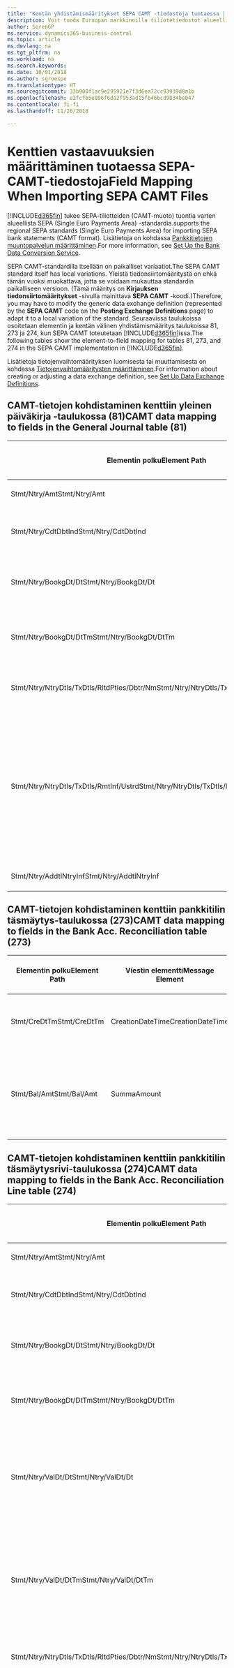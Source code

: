 ```yaml
---
title: "Kentän yhdistämismääritykset SEPA CAMT -tiedostoja tuotaessa | Microsoft Docs"
description: Voit tuoda Euroopan markkinoilla tiliotetiedostot alueellisen SEPA (Single Euro Payments Area) -standardin mukaisessa muodossa.
author: SorenGP
ms.service: dynamics365-business-central
ms.topic: article
ms.devlang: na
ms.tgt_pltfrm: na
ms.workload: na
ms.search.keywords: 
ms.date: 10/01/2018
ms.author: sgroespe
ms.translationtype: HT
ms.sourcegitcommit: 33b900f1ac9e295921e7f3d6ea72cc93939d8a1b
ms.openlocfilehash: e2fcfb5e896f6da2f953ad15fb46bcd9b34be047
ms.contentlocale: fi-fi
ms.lasthandoff: 11/26/2018

---
```

# <a name="field-mapping-when-importing-sepa-camt-files"></a><span data-ttu-id="8ece9-103">Kenttien vastaavuuksien määrittäminen tuotaessa SEPA-CAMT-tiedostoja</span><span class="sxs-lookup"><span data-stu-id="8ece9-103">Field Mapping When Importing SEPA CAMT Files</span></span>
[!INCLUDE[d365fin](includes/d365fin_md.md)] <span data-ttu-id="8ece9-104">tukee SEPA-tiliotteiden (CAMT-muoto) tuontia varten alueellista SEPA (Single Euro Payments Area) -standardia.</span><span class="sxs-lookup"><span data-stu-id="8ece9-104">supports the regional SEPA standards (Single Euro Payments Area) for importing SEPA bank statements (CAMT format).</span></span> <span data-ttu-id="8ece9-105">Lisätietoja on kohdassa [Pankkitietojen muuntopalvelun määrittäminen](bank-how-setup-bank-data-conversion-service.md).</span><span class="sxs-lookup"><span data-stu-id="8ece9-105">For more information, see [Set Up the Bank Data Conversion Service](bank-how-setup-bank-data-conversion-service.md).</span></span>  

 <span data-ttu-id="8ece9-106">SEPA CAMT-standardilla itsellään on paikalliset variaatiot.</span><span class="sxs-lookup"><span data-stu-id="8ece9-106">The SEPA CAMT standard itself has local variations.</span></span> <span data-ttu-id="8ece9-107">Yleistä tiedonsiirtomääritystä on ehkä tämän vuoksi muokattava, jotta se voidaan mukauttaa standardin paikalliseen versioon. (Tämä määritys on **Kirjauksen tiedonsiirtomääritykset** -sivulla mainittava **SEPA CAMT** -koodi.)</span><span class="sxs-lookup"><span data-stu-id="8ece9-107">Therefore, you may have to modify the generic data exchange definition (represented by the **SEPA CAMT** code on the **Posting Exchange Definitions** page) to adapt it to a local variation of the standard.</span></span> <span data-ttu-id="8ece9-108">Seuraavissa taulukoissa osoitetaan elementin ja kentän välinen yhdistämismääritys taulukoissa 81, 273 ja 274, kun SEPA CAMT toteutetaan [!INCLUDE[d365fin](includes/d365fin_md.md)]issa.</span><span class="sxs-lookup"><span data-stu-id="8ece9-108">The following tables show the element-to-field mapping for tables 81, 273, and 274 in the SEPA CAMT implementation in [!INCLUDE[d365fin](includes/d365fin_md.md)].</span></span>  

 <span data-ttu-id="8ece9-109">Lisätietoja tietojenvaihtomäärityksen luomisesta tai muuttamisesta on kohdassa [Tietojenvaihtomääritysten määrittäminen](across-how-to-set-up-data-exchange-definitions.md).</span><span class="sxs-lookup"><span data-stu-id="8ece9-109">For information about creating or adjusting a data exchange definition, see [Set Up Data Exchange Definitions](across-how-to-set-up-data-exchange-definitions.md).</span></span>  

## <a name="camt-data-mapping-to-fields-in-the-general-journal-table-81"></a><span data-ttu-id="8ece9-110">CAMT-tietojen kohdistaminen kenttiin yleinen päiväkirja -taulukossa (81)</span><span class="sxs-lookup"><span data-stu-id="8ece9-110">CAMT data mapping to fields in the General Journal table (81)</span></span>  

|<span data-ttu-id="8ece9-111">Elementin polku</span><span class="sxs-lookup"><span data-stu-id="8ece9-111">Element Path</span></span>|<span data-ttu-id="8ece9-112">Viestin elementti</span><span class="sxs-lookup"><span data-stu-id="8ece9-112">Message Element</span></span>|<span data-ttu-id="8ece9-113">Tietotyyppi</span><span class="sxs-lookup"><span data-stu-id="8ece9-113">Data Type</span></span>|<span data-ttu-id="8ece9-114">Kuvaus</span><span class="sxs-lookup"><span data-stu-id="8ece9-114">Description</span></span>|<span data-ttu-id="8ece9-115">Negatiivisen etumerkin tunniste</span><span class="sxs-lookup"><span data-stu-id="8ece9-115">Negative-Sign Identifier</span></span>|<span data-ttu-id="8ece9-116">Kentän nro</span><span class="sxs-lookup"><span data-stu-id="8ece9-116">Field No.</span></span>|<span data-ttu-id="8ece9-117">Kentän nimi</span><span class="sxs-lookup"><span data-stu-id="8ece9-117">Field Name</span></span>|  
|------------------|---------------------|---------------|-----------------|-------------------------------|---------------|----------------|  
|<span data-ttu-id="8ece9-118">Stmt/Ntry/Amt</span><span class="sxs-lookup"><span data-stu-id="8ece9-118">Stmt/Ntry/Amt</span></span>|<span data-ttu-id="8ece9-119">Summa</span><span class="sxs-lookup"><span data-stu-id="8ece9-119">Amount</span></span>|<span data-ttu-id="8ece9-120">Desimaali</span><span class="sxs-lookup"><span data-stu-id="8ece9-120">Decimal</span></span>|<span data-ttu-id="8ece9-121">Rahamäärä käteiskirjauksessa</span><span class="sxs-lookup"><span data-stu-id="8ece9-121">The amount of money in the cash entry</span></span>||<span data-ttu-id="8ece9-122">13</span><span class="sxs-lookup"><span data-stu-id="8ece9-122">13</span></span>|<span data-ttu-id="8ece9-123">Summa</span><span class="sxs-lookup"><span data-stu-id="8ece9-123">Amount</span></span>|  
|<span data-ttu-id="8ece9-124">Stmt/Ntry/CdtDbtInd</span><span class="sxs-lookup"><span data-stu-id="8ece9-124">Stmt/Ntry/CdtDbtInd</span></span>|<span data-ttu-id="8ece9-125">CreditDebitIndicator</span><span class="sxs-lookup"><span data-stu-id="8ece9-125">CreditDebitIndicator</span></span>|<span data-ttu-id="8ece9-126">Teksti</span><span class="sxs-lookup"><span data-stu-id="8ece9-126">Text</span></span>|<span data-ttu-id="8ece9-127">Ilmaisee, onko tapahtuma kredit- vai debet-tapahtuma</span><span class="sxs-lookup"><span data-stu-id="8ece9-127">Indicates whether the entry is a credit or a debit entry</span></span>|<span data-ttu-id="8ece9-128">DBIT</span><span class="sxs-lookup"><span data-stu-id="8ece9-128">DBIT</span></span>|<span data-ttu-id="8ece9-129">13</span><span class="sxs-lookup"><span data-stu-id="8ece9-129">13</span></span>|<span data-ttu-id="8ece9-130">Summa</span><span class="sxs-lookup"><span data-stu-id="8ece9-130">Amount</span></span>|  
|<span data-ttu-id="8ece9-131">Stmt/Ntry/BookgDt/Dt</span><span class="sxs-lookup"><span data-stu-id="8ece9-131">Stmt/Ntry/BookgDt/Dt</span></span>|<span data-ttu-id="8ece9-132">Pvm</span><span class="sxs-lookup"><span data-stu-id="8ece9-132">Date</span></span>|<span data-ttu-id="8ece9-133">Pvm</span><span class="sxs-lookup"><span data-stu-id="8ece9-133">Date</span></span>|<span data-ttu-id="8ece9-134">Päivämäärä, jolloin kirjaus on tiliöity tilille tilinhallinnoijan kirjoissa</span><span class="sxs-lookup"><span data-stu-id="8ece9-134">The date when an entry is posted to an account on the account servicer's books</span></span>||<span data-ttu-id="8ece9-135">5</span><span class="sxs-lookup"><span data-stu-id="8ece9-135">5</span></span>|<span data-ttu-id="8ece9-136">Kirjauspvm</span><span class="sxs-lookup"><span data-stu-id="8ece9-136">Posting Date</span></span>|  
|<span data-ttu-id="8ece9-137">Stmt/Ntry/BookgDt/DtTm</span><span class="sxs-lookup"><span data-stu-id="8ece9-137">Stmt/Ntry/BookgDt/DtTm</span></span>|<span data-ttu-id="8ece9-138">DateTime</span><span class="sxs-lookup"><span data-stu-id="8ece9-138">DateTime</span></span>|<span data-ttu-id="8ece9-139">DateTime</span><span class="sxs-lookup"><span data-stu-id="8ece9-139">DateTime</span></span>|<span data-ttu-id="8ece9-140">Päivämäärä ja aika, jolloin kirjaus on tiliöity tilille tilinhallinnoijan kirjoissa</span><span class="sxs-lookup"><span data-stu-id="8ece9-140">The date and time when an entry is posted to an account on the account servicer's books</span></span>||<span data-ttu-id="8ece9-141">5</span><span class="sxs-lookup"><span data-stu-id="8ece9-141">5</span></span>|<span data-ttu-id="8ece9-142">Kirjauspvm</span><span class="sxs-lookup"><span data-stu-id="8ece9-142">Posting Date</span></span>|  
|<span data-ttu-id="8ece9-143">Stmt/Ntry/NtryDtls/TxDtls/RltdPties/Dbtr/Nm</span><span class="sxs-lookup"><span data-stu-id="8ece9-143">Stmt/Ntry/NtryDtls/TxDtls/RltdPties/Dbtr/Nm</span></span>|<span data-ttu-id="8ece9-144">Nimi</span><span class="sxs-lookup"><span data-stu-id="8ece9-144">Name</span></span>|<span data-ttu-id="8ece9-145">Teksti</span><span class="sxs-lookup"><span data-stu-id="8ece9-145">Text</span></span>|<span data-ttu-id="8ece9-146">Osallisen nimi, joka on velkaa rahasumman (viimeiselle) perijälle</span><span class="sxs-lookup"><span data-stu-id="8ece9-146">The name of the party that owes an amount of money to the (ultimate) creditor</span></span>||<span data-ttu-id="8ece9-147">1221</span><span class="sxs-lookup"><span data-stu-id="8ece9-147">1221</span></span>|<span data-ttu-id="8ece9-148">Maksajan tiedot</span><span class="sxs-lookup"><span data-stu-id="8ece9-148">Payer Information</span></span>|  
|<span data-ttu-id="8ece9-149">Stmt/Ntry/NtryDtls/TxDtls/RmtInf/Ustrd</span><span class="sxs-lookup"><span data-stu-id="8ece9-149">Stmt/Ntry/NtryDtls/TxDtls/RmtInf/Ustrd</span></span>|<span data-ttu-id="8ece9-150">Rakenteeton</span><span class="sxs-lookup"><span data-stu-id="8ece9-150">Unstructured</span></span>|<span data-ttu-id="8ece9-151">Teksti</span><span class="sxs-lookup"><span data-stu-id="8ece9-151">Text</span></span>|<span data-ttu-id="8ece9-152">Rakenteettomassa muodossa olevat tiedot, jotka on toimitettu sen tapahtuman kohdistamiseen/täsmäytykseen nimikkeillä, jotka maksun tulisi selvittää, esimerkiksi myyntireskontrajärjestelmän kaupallisten laskujen.</span><span class="sxs-lookup"><span data-stu-id="8ece9-152">Information supplied to enable the matching/reconciliation of an entry with the items that the payment is intended to settle, such as commercial invoices in an accounts-receivable system, in an unstructured form</span></span>||<span data-ttu-id="8ece9-153">8</span><span class="sxs-lookup"><span data-stu-id="8ece9-153">8</span></span>|<span data-ttu-id="8ece9-154">Kuvaus</span><span class="sxs-lookup"><span data-stu-id="8ece9-154">Description</span></span>|  
|<span data-ttu-id="8ece9-155">Stmt/Ntry/AddtlNtryInf</span><span class="sxs-lookup"><span data-stu-id="8ece9-155">Stmt/Ntry/AddtlNtryInf</span></span>|<span data-ttu-id="8ece9-156">LisätiedotMerkinnästä</span><span class="sxs-lookup"><span data-stu-id="8ece9-156">AdditionalEntryInformation</span></span>|<span data-ttu-id="8ece9-157">Teksti</span><span class="sxs-lookup"><span data-stu-id="8ece9-157">Text</span></span>|<span data-ttu-id="8ece9-158">Lisätietoja merkinnästä</span><span class="sxs-lookup"><span data-stu-id="8ece9-158">Additional information about the entry</span></span>||<span data-ttu-id="8ece9-159">1222</span><span class="sxs-lookup"><span data-stu-id="8ece9-159">1222</span></span>|<span data-ttu-id="8ece9-160">Tapahtuman tiedot</span><span class="sxs-lookup"><span data-stu-id="8ece9-160">Transaction Information</span></span>|  

## <a name="camt-data-mapping-to-fields-in-the-bank-acc-reconciliation-table-273"></a><span data-ttu-id="8ece9-161">CAMT-tietojen kohdistaminen kenttiin pankkitilin täsmäytys-taulukossa (273)</span><span class="sxs-lookup"><span data-stu-id="8ece9-161">CAMT data mapping to fields in the Bank Acc. Reconciliation table (273)</span></span>  

|<span data-ttu-id="8ece9-162">Elementin polku</span><span class="sxs-lookup"><span data-stu-id="8ece9-162">Element Path</span></span>|<span data-ttu-id="8ece9-163">Viestin elementti</span><span class="sxs-lookup"><span data-stu-id="8ece9-163">Message Element</span></span>|<span data-ttu-id="8ece9-164">Tietotyyppi</span><span class="sxs-lookup"><span data-stu-id="8ece9-164">Data Type</span></span>|<span data-ttu-id="8ece9-165">Kuvaus</span><span class="sxs-lookup"><span data-stu-id="8ece9-165">Description</span></span>|<span data-ttu-id="8ece9-166">Negatiivisen etumerkin tunniste</span><span class="sxs-lookup"><span data-stu-id="8ece9-166">Negative-Sign Identifier</span></span>|<span data-ttu-id="8ece9-167">Kentän nro</span><span class="sxs-lookup"><span data-stu-id="8ece9-167">Field No.</span></span>|<span data-ttu-id="8ece9-168">Kentän nimi</span><span class="sxs-lookup"><span data-stu-id="8ece9-168">Field Name</span></span>|  
|------------------|---------------------|---------------|-----------------|-------------------------------|---------------|----------------|  
|<span data-ttu-id="8ece9-169">Stmt/CreDtTm</span><span class="sxs-lookup"><span data-stu-id="8ece9-169">Stmt/CreDtTm</span></span>|<span data-ttu-id="8ece9-170">CreationDateTime</span><span class="sxs-lookup"><span data-stu-id="8ece9-170">CreationDateTime</span></span>|<span data-ttu-id="8ece9-171">Pvm</span><span class="sxs-lookup"><span data-stu-id="8ece9-171">Date</span></span>|<span data-ttu-id="8ece9-172">Päivämäärä ja kellonaika, jolloin sanoma luotiin.</span><span class="sxs-lookup"><span data-stu-id="8ece9-172">The date and time when the message was created</span></span>||<span data-ttu-id="8ece9-173">3</span><span class="sxs-lookup"><span data-stu-id="8ece9-173">3</span></span>|<span data-ttu-id="8ece9-174">Tiliotteen pvm</span><span class="sxs-lookup"><span data-stu-id="8ece9-174">Statement Date</span></span>|  
|<span data-ttu-id="8ece9-175">Stmt/Bal/Amt</span><span class="sxs-lookup"><span data-stu-id="8ece9-175">Stmt/Bal/Amt</span></span>|<span data-ttu-id="8ece9-176">Summa</span><span class="sxs-lookup"><span data-stu-id="8ece9-176">Amount</span></span>|<span data-ttu-id="8ece9-177">Desimaali</span><span class="sxs-lookup"><span data-stu-id="8ece9-177">Decimal</span></span>|<span data-ttu-id="8ece9-178">Summa, joka on seurasta kaikkien debet- ja kreditkirjausten summasta.</span><span class="sxs-lookup"><span data-stu-id="8ece9-178">The amount resulting from the netted amounts for all debit and credit entries</span></span>||<span data-ttu-id="8ece9-179">4</span><span class="sxs-lookup"><span data-stu-id="8ece9-179">4</span></span>|<span data-ttu-id="8ece9-180">Tiliotteen loppusaldo</span><span class="sxs-lookup"><span data-stu-id="8ece9-180">Statement Ending Balance</span></span>|  

## <a name="camt-data-mapping-to-fields-in-the-bank-acc-reconciliation-line-table-274"></a><span data-ttu-id="8ece9-181">CAMT-tietojen kohdistaminen kenttiin pankkitilin täsmäytysrivi-taulukossa (274)</span><span class="sxs-lookup"><span data-stu-id="8ece9-181">CAMT data mapping to fields in the Bank Acc. Reconciliation Line table (274)</span></span>  

|<span data-ttu-id="8ece9-182">Elementin polku</span><span class="sxs-lookup"><span data-stu-id="8ece9-182">Element Path</span></span>|<span data-ttu-id="8ece9-183">Viestin elementti</span><span class="sxs-lookup"><span data-stu-id="8ece9-183">Message Element</span></span>|<span data-ttu-id="8ece9-184">Tietotyyppi</span><span class="sxs-lookup"><span data-stu-id="8ece9-184">Data Type</span></span>|<span data-ttu-id="8ece9-185">Kuvaus</span><span class="sxs-lookup"><span data-stu-id="8ece9-185">Description</span></span>|<span data-ttu-id="8ece9-186">Negatiivisen etumerkin tunniste</span><span class="sxs-lookup"><span data-stu-id="8ece9-186">Negative-Sign Identifier</span></span>|<span data-ttu-id="8ece9-187">Kentän nro</span><span class="sxs-lookup"><span data-stu-id="8ece9-187">Field No.</span></span>|<span data-ttu-id="8ece9-188">Kentän nimi</span><span class="sxs-lookup"><span data-stu-id="8ece9-188">Field Name</span></span>|  
|------------------|---------------------|---------------|-----------------|-------------------------------|---------------|----------------|  
|<span data-ttu-id="8ece9-189">Stmt/Ntry/Amt</span><span class="sxs-lookup"><span data-stu-id="8ece9-189">Stmt/Ntry/Amt</span></span>|<span data-ttu-id="8ece9-190">Summa</span><span class="sxs-lookup"><span data-stu-id="8ece9-190">Amount</span></span>|<span data-ttu-id="8ece9-191">Desimaali</span><span class="sxs-lookup"><span data-stu-id="8ece9-191">Decimal</span></span>|<span data-ttu-id="8ece9-192">Rahamäärä käteiskirjauksessa</span><span class="sxs-lookup"><span data-stu-id="8ece9-192">The amount of money in the cash entry</span></span>||<span data-ttu-id="8ece9-193">7</span><span class="sxs-lookup"><span data-stu-id="8ece9-193">7</span></span>|<span data-ttu-id="8ece9-194">Tiliotteen summa</span><span class="sxs-lookup"><span data-stu-id="8ece9-194">Statement Amount</span></span>|  
|<span data-ttu-id="8ece9-195">Stmt/Ntry/CdtDbtInd</span><span class="sxs-lookup"><span data-stu-id="8ece9-195">Stmt/Ntry/CdtDbtInd</span></span>|<span data-ttu-id="8ece9-196">CreditDebitIndicator</span><span class="sxs-lookup"><span data-stu-id="8ece9-196">CreditDebitIndicator</span></span>|<span data-ttu-id="8ece9-197">Teksti</span><span class="sxs-lookup"><span data-stu-id="8ece9-197">Text</span></span>|<span data-ttu-id="8ece9-198">Ilmaisee, onko tapahtuma kredit- vai debet-tapahtuma</span><span class="sxs-lookup"><span data-stu-id="8ece9-198">Indicates whether the entry is a credit or a debit entry</span></span>|<span data-ttu-id="8ece9-199">DBIT</span><span class="sxs-lookup"><span data-stu-id="8ece9-199">DBIT</span></span>|<span data-ttu-id="8ece9-200">7</span><span class="sxs-lookup"><span data-stu-id="8ece9-200">7</span></span>|<span data-ttu-id="8ece9-201">Tiliotteen summa</span><span class="sxs-lookup"><span data-stu-id="8ece9-201">Statement Amount</span></span>|  
|<span data-ttu-id="8ece9-202">Stmt/Ntry/BookgDt/Dt</span><span class="sxs-lookup"><span data-stu-id="8ece9-202">Stmt/Ntry/BookgDt/Dt</span></span>|<span data-ttu-id="8ece9-203">Pvm</span><span class="sxs-lookup"><span data-stu-id="8ece9-203">Date</span></span>|<span data-ttu-id="8ece9-204">Pvm</span><span class="sxs-lookup"><span data-stu-id="8ece9-204">Date</span></span>|<span data-ttu-id="8ece9-205">Päivämäärä, jolloin kirjaus on tiliöity tilille tilinhallinnoijan kirjoissa</span><span class="sxs-lookup"><span data-stu-id="8ece9-205">The date when an entry is posted to an account on the account servicer's books</span></span>||<span data-ttu-id="8ece9-206">5</span><span class="sxs-lookup"><span data-stu-id="8ece9-206">5</span></span>|<span data-ttu-id="8ece9-207">Transaktiopvm</span><span class="sxs-lookup"><span data-stu-id="8ece9-207">Transaction Date</span></span>|  
|<span data-ttu-id="8ece9-208">Stmt/Ntry/BookgDt/DtTm</span><span class="sxs-lookup"><span data-stu-id="8ece9-208">Stmt/Ntry/BookgDt/DtTm</span></span>|<span data-ttu-id="8ece9-209">DateTime</span><span class="sxs-lookup"><span data-stu-id="8ece9-209">DateTime</span></span>|<span data-ttu-id="8ece9-210">DateTime</span><span class="sxs-lookup"><span data-stu-id="8ece9-210">DateTime</span></span>|<span data-ttu-id="8ece9-211">Päivämäärä ja aika, jolloin kirjaus on tiliöity tilille tilinhallinnoijan kirjoissa</span><span class="sxs-lookup"><span data-stu-id="8ece9-211">The date and time when an entry is posted to an account on the account servicer's books</span></span>||<span data-ttu-id="8ece9-212">5</span><span class="sxs-lookup"><span data-stu-id="8ece9-212">5</span></span>|<span data-ttu-id="8ece9-213">Transaktiopvm</span><span class="sxs-lookup"><span data-stu-id="8ece9-213">Transaction Date</span></span>|  
|<span data-ttu-id="8ece9-214">Stmt/Ntry/ValDt/Dt</span><span class="sxs-lookup"><span data-stu-id="8ece9-214">Stmt/Ntry/ValDt/Dt</span></span>|<span data-ttu-id="8ece9-215">Pvm</span><span class="sxs-lookup"><span data-stu-id="8ece9-215">Date</span></span>|<span data-ttu-id="8ece9-216">Pvm</span><span class="sxs-lookup"><span data-stu-id="8ece9-216">Date</span></span>|<span data-ttu-id="8ece9-217">Päivämäärä, jolloin varat tulevat käyttöön tilinomistajalle kredit-tiliöintitapauksessa, tai loppuu olemasta tilinomistajan käytössä Debet-tiliöintitapauksessa.</span><span class="sxs-lookup"><span data-stu-id="8ece9-217">The date when assets become available to the account owner in case of a credit entry, or cease to be available to the account owner in case of a debit entry</span></span>||<span data-ttu-id="8ece9-218">12</span><span class="sxs-lookup"><span data-stu-id="8ece9-218">12</span></span>|<span data-ttu-id="8ece9-219">Arvopvm</span><span class="sxs-lookup"><span data-stu-id="8ece9-219">Value Date</span></span>|  
|<span data-ttu-id="8ece9-220">Stmt/Ntry/ValDt/DtTm</span><span class="sxs-lookup"><span data-stu-id="8ece9-220">Stmt/Ntry/ValDt/DtTm</span></span>|<span data-ttu-id="8ece9-221">DateTime</span><span class="sxs-lookup"><span data-stu-id="8ece9-221">DateTime</span></span>|<span data-ttu-id="8ece9-222">DateTime</span><span class="sxs-lookup"><span data-stu-id="8ece9-222">DateTime</span></span>|<span data-ttu-id="8ece9-223">Päivämäärä ja aika, jolloin varat tulevat käyttöön tilinomistajalle kredit-tiliöintitapauksessa, tai loppuu olemasta tilinomistajan käytössä Debet-tiliöintitapauksessa.</span><span class="sxs-lookup"><span data-stu-id="8ece9-223">The date and time when assets become available to the account owner in case of a credit entry, or cease to be available to the account owner in case of a debit entry</span></span>||<span data-ttu-id="8ece9-224">12</span><span class="sxs-lookup"><span data-stu-id="8ece9-224">12</span></span>|<span data-ttu-id="8ece9-225">Arvopvm</span><span class="sxs-lookup"><span data-stu-id="8ece9-225">Value Date</span></span>|  
|<span data-ttu-id="8ece9-226">Stmt/Ntry/NtryDtls/TxDtls/RltdPties/Dbtr/Nm</span><span class="sxs-lookup"><span data-stu-id="8ece9-226">Stmt/Ntry/NtryDtls/TxDtls/RltdPties/Dbtr/Nm</span></span>|<span data-ttu-id="8ece9-227">Nimi</span><span class="sxs-lookup"><span data-stu-id="8ece9-227">Name</span></span>|<span data-ttu-id="8ece9-228">Teksti</span><span class="sxs-lookup"><span data-stu-id="8ece9-228">Text</span></span>|<span data-ttu-id="8ece9-229">Osallisen nimi, joka on velkaa rahasumman (viimeiselle) perijälle</span><span class="sxs-lookup"><span data-stu-id="8ece9-229">The name of the party that owes an amount of money to the (ultimate) creditor</span></span>||<span data-ttu-id="8ece9-230">15</span><span class="sxs-lookup"><span data-stu-id="8ece9-230">15</span></span>|<span data-ttu-id="8ece9-231">Maksajan tiedot</span><span class="sxs-lookup"><span data-stu-id="8ece9-231">Payer Information</span></span>|  
|<span data-ttu-id="8ece9-232">Stmt/Ntry/NtryDtls/TxDtls/RmtInf/Ustrd</span><span class="sxs-lookup"><span data-stu-id="8ece9-232">Stmt/Ntry/NtryDtls/TxDtls/RmtInf/Ustrd</span></span>|<span data-ttu-id="8ece9-233">Rakenteeton</span><span class="sxs-lookup"><span data-stu-id="8ece9-233">Unstructured</span></span>|<span data-ttu-id="8ece9-234">Teksti</span><span class="sxs-lookup"><span data-stu-id="8ece9-234">Text</span></span>|<span data-ttu-id="8ece9-235">Rakenteettomassa muodossa olevat tiedot, jotka on toimitettu sen tapahtuman kohdistamiseen/täsmäytykseen nimikkeillä, jotka maksun tulisi selvittää, esimerkiksi myyntireskontrajärjestelmän kaupallisten laskujen.</span><span class="sxs-lookup"><span data-stu-id="8ece9-235">Information supplied to enable the matching/reconciliation of an entry with the items that the payment is intended to settle, such as commercial invoices in an accounts-receivable system, in an unstructured form</span></span>||<span data-ttu-id="8ece9-236">6</span><span class="sxs-lookup"><span data-stu-id="8ece9-236">6</span></span>|<span data-ttu-id="8ece9-237">Kuvaus</span><span class="sxs-lookup"><span data-stu-id="8ece9-237">Description</span></span>|  
|<span data-ttu-id="8ece9-238">Stmt/Ntry/AddtlNtryInf</span><span class="sxs-lookup"><span data-stu-id="8ece9-238">Stmt/Ntry/AddtlNtryInf</span></span>|<span data-ttu-id="8ece9-239">LisätiedotMerkinnästä</span><span class="sxs-lookup"><span data-stu-id="8ece9-239">AdditionalEntryInformation</span></span>|<span data-ttu-id="8ece9-240">Teksti</span><span class="sxs-lookup"><span data-stu-id="8ece9-240">Text</span></span>|<span data-ttu-id="8ece9-241">Lisätietoja merkinnästä</span><span class="sxs-lookup"><span data-stu-id="8ece9-241">Additional information about the entry</span></span>||<span data-ttu-id="8ece9-242">16</span><span class="sxs-lookup"><span data-stu-id="8ece9-242">16</span></span>|<span data-ttu-id="8ece9-243">Tapahtuman tiedot</span><span class="sxs-lookup"><span data-stu-id="8ece9-243">Transaction Information</span></span>|  

 <span data-ttu-id="8ece9-244">Elementit **Ntry**-solmussa, jotka on tuotu [!INCLUDE[d365fin](includes/d365fin_md.md)] -järjestelmään, mutta joita ei ole kohdistettu mihinkään kenttiin, tallennetaan **Kirj. tiedonsiirron sarakemääritys** -taulukkoon.</span><span class="sxs-lookup"><span data-stu-id="8ece9-244">Elements in the **Ntry** node that are imported into [!INCLUDE[d365fin](includes/d365fin_md.md)] but not mapped to any fields are stored in the **Posting Exch. Column Def** table.</span></span> <span data-ttu-id="8ece9-245">Käyttäjät voivat tarkastella näitä elementtejä **Maksujen täsmäytyskirjauskansio**-, **Maksun kohdistus**- ja **Pankkitilin täsmäytys** -sivuilla valitsemalla **Pankin tiliotteen rivierittely** -toiminnon.</span><span class="sxs-lookup"><span data-stu-id="8ece9-245">Users can view these elements from the **Payment Reconciliation Journal**, **Payment Application**, and **Bank Acc. Reconciliation** pages by choosing the **Bank Statement Line Details** action.</span></span> <span data-ttu-id="8ece9-246">Lisätietoja on kohdassa [Maksujen täsmäyttäminen käyttämällä automaattista kohdistusta](receivables-how-reconcile-payments-auto-application.md).</span><span class="sxs-lookup"><span data-stu-id="8ece9-246">For more information, see [Reconcile Payments Using Automatic Application](receivables-how-reconcile-payments-auto-application.md).</span></span>  
## <a name="see-also"></a><span data-ttu-id="8ece9-247">Katso myös</span><span class="sxs-lookup"><span data-stu-id="8ece9-247">See Also</span></span>  
[<span data-ttu-id="8ece9-248">Tiedonsiirron määrittäminen</span><span class="sxs-lookup"><span data-stu-id="8ece9-248">Setting Up Data Exchange</span></span>](across-set-up-data-exchange.md)  
[<span data-ttu-id="8ece9-249">Sähköinen tiedonsiirto</span><span class="sxs-lookup"><span data-stu-id="8ece9-249">Exchanging Data Electronically</span></span>](across-data-exchange.md)  
<span data-ttu-id="8ece9-250">[Pankkitietojen muuntopalvelun määrittäminen](bank-how-setup-bank-data-conversion-service.md) </span><span class="sxs-lookup"><span data-stu-id="8ece9-250">[Set Up the Bank Data Conversion Service](bank-how-setup-bank-data-conversion-service.md) </span></span>  
[<span data-ttu-id="8ece9-251">XML-mallien käyttäminen tietojenvaihtomääritysten valmisteluun</span><span class="sxs-lookup"><span data-stu-id="8ece9-251">Use XML Schemas to Prepare Data Exchange Definitions</span></span>](across-how-to-use-xml-schemas-to-prepare-data-exchange-definitions.md)  
[<span data-ttu-id="8ece9-252">Maksujen täsmäyttäminen käyttämällä automaattista kohdistusta</span><span class="sxs-lookup"><span data-stu-id="8ece9-252">Reconcile Payments Using Automatic Application</span></span>](receivables-how-reconcile-payments-auto-application.md)  

